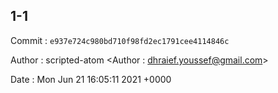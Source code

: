 ## 1-1 

 Commit : `e937e724c980bd710f98fd2ec1791cee4114846c`

 Author : scripted-atom <Author : dhraief.youssef@gmail.com> 

 Date 	: Mon Jun 21 16:05:11 2021 +0000 

